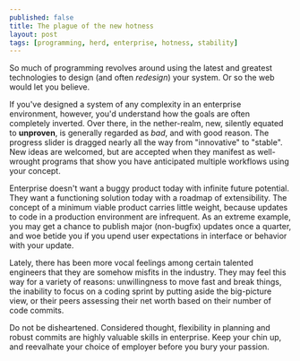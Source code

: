 ```yaml
---
published: false
title: The plague of the new hotness
layout: post
tags: [programming, herd, enterprise, hotness, stability]
---
```

So much of programming revolves around using the latest and greatest technologies to design (and often _redesign_) your system. Or so the web would let you believe.

If you've designed a system of any complexity in an enterprise environment, however, you'd understand how the goals are often completely inverted. Over there, in the nether-realm, new, silently equated to __unproven__, is generally regarded as _bad_, and with good reason. The progress slider is dragged nearly all the way from "innovative" to "stable". New ideas are welcomed, but are accepted when they manifest as well-wrought programs that show you have anticipated multiple workflows using your concept.

Enterprise doesn't want a buggy product today with infinite future potential. They want a functioning solution today with a roadmap of extensibility. The concept of a minimum viable product carries little weight, because updates to code in a production environment are infrequent. As an extreme example, you may get a chance to publish major (non-bugfix) updates once a quarter, and woe betide you if you upend user expectations in interface or behavior with your update.

Lately, there has been more vocal feelings among certain talented engineers that they are somehow misfits in the industry. They may feel this way for a variety of reasons: unwillingness to move fast and break things, the inability to focus on a coding sprint by putting aside the big-picture view, or their peers assessing their net worth based on their number of code commits.

Do not be disheartened. Considered thought, flexibility in planning and robust commits are highly valuable skills in enterprise. Keep your chin up, and reevalhate your choice of employer before you bury your passion.